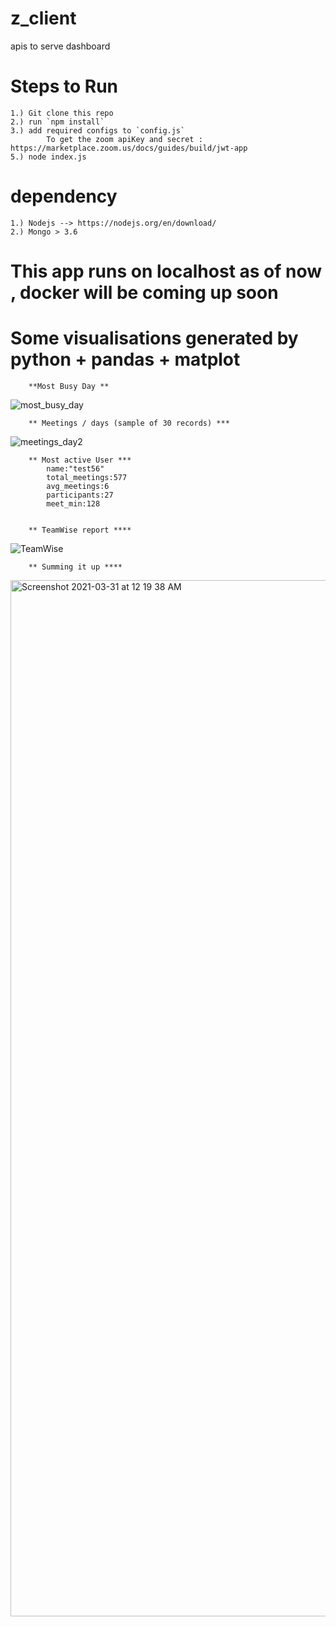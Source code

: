 # z_client
apis to serve dashboard

# Steps to Run 
    1.) Git clone this repo
    2.) run `npm install`
    3.) add required configs to `config.js`
            To get the zoom apiKey and secret : https://marketplace.zoom.us/docs/guides/build/jwt-app
    5.) node index.js
 
# dependency
    1.) Nodejs --> https://nodejs.org/en/download/
    2.) Mongo > 3.6 

# This app runs on localhost as of now , docker will be coming up soon


# Some visualisations generated by python + pandas + matplot

        **Most Busy Day **
![most_busy_day](https://user-images.githubusercontent.com/58457067/112960846-745ce680-9162-11eb-8f1f-dfe19991731e.png)

        ** Meetings / days (sample of 30 records) ***
![meetings_day2](https://user-images.githubusercontent.com/58457067/112988304-505ccd80-9181-11eb-9bbf-055bbaa3b573.png)


        ** Most active User ***
            name:"test56"
            total_meetings:577
            avg_meetings:6
            participants:27
            meet_min:128


        ** TeamWise report ****
 ![TeamWise](https://user-images.githubusercontent.com/58457067/113017199-d6d2d880-919c-11eb-9f76-8fd3f8943ce6.png)

        ** Summing it up ****
  <img width="1658" alt="Screenshot 2021-03-31 at 12 19 38 AM" src="https://user-images.githubusercontent.com/58457067/113040933-00006280-91b7-11eb-8931-b3aa8a7d903c.png">


